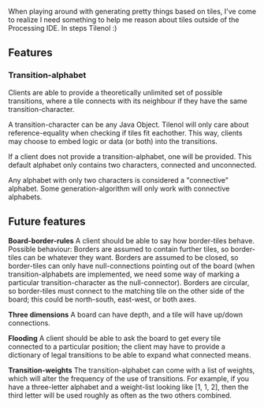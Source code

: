 When playing around with generating pretty things based on tiles, I've come to realize I need something to help me reason about tiles outside of the Processing IDE. In steps Tilenol :)

## Features

### Transition-alphabet

Clients are able to provide a theoretically unlimited set of possible transitions, where a tile connects with its neighbour if they have the same transition-character.

A transition-character can be any Java Object. Tilenol will only care about reference-equality when checking if tiles fit eachother. This way, clients may choose to embed logic or data (or both) into the transitions.

If a client does not provide a transition-alphabet, one will be provided. This default alphabet only contains two characters, connected and unconnected.

Any alphabet with only two characters is considered a "connective" alphabet. Some generation-algorithm will only work with connective alphabets.


## Future features

**Board-border-rules** A client should be able to say how border-tiles behave. Possible behaviour: Borders are assumed to contain further tiles, so border-tiles can be whatever they want. Borders are assumed to be closed, so border-tiles can only have null-connections pointing out of the board (when transition-alphabets are implemented, we need some way of marking a particular transition-character as the null-connector). Borders are circular, so border-tiles must connect to the matching tile on the other side of the board; this could be north-south, east-west, or both axes.

**Three dimensions** A board can have depth, and a tile will have up/down connections.

**Flooding** A client should be able to ask the board to get every tile connected to a particular position; the client may have to provide a dictionary of legal transitions to be able to expand what connected means.

**Transition-weights** The transition-alphabet can come with a list of weights, which will alter the frequency of the use of transitions. For example, if you have a three-letter alphabet and a weight-list looking like [1, 1, 2], then the third letter will be used roughly as often as the two others combined.

